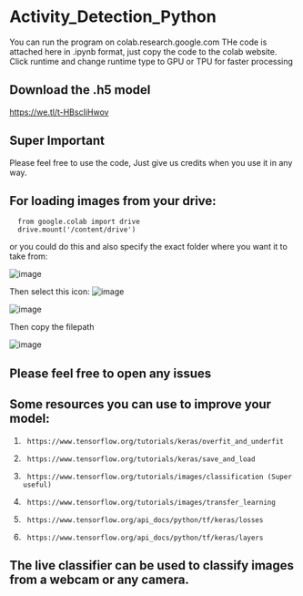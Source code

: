 # Activity_Detection_Python


You can run the program on colab.research.google.com
THe code is attached here in .ipynb format, just copy the code to the colab website.
Click runtime and change runtime type to GPU or TPU for faster processing
## Download the .h5 model
https://we.tl/t-HBscIiHwov

## Super Important
Please feel free to use the code, Just give us credits when you use it in any way.

## For loading images from your drive:
```
  from google.colab import drive
  drive.mount('/content/drive')
```
or you could do this and also specify the exact folder where you want it to take from: 


![image](https://user-images.githubusercontent.com/45201620/100517127-92afd700-31ae-11eb-9bf1-8ecf00e0f08b.png)

Then select this icon:
![image](https://user-images.githubusercontent.com/45201620/100517194-06ea7a80-31af-11eb-9353-f296f07643ea.png)


![image](https://user-images.githubusercontent.com/45201620/100517198-0f42b580-31af-11eb-942e-68468d3aa327.png)


Then copy the filepath


![image](https://user-images.githubusercontent.com/45201620/100517241-3e592700-31af-11eb-93f7-fc90a6e2a80b.png)



## Please feel free to open any issues

## Some resources you can use to improve your model:
1.      https://www.tensorflow.org/tutorials/keras/overfit_and_underfit
1.      https://www.tensorflow.org/tutorials/keras/save_and_load
1.      https://www.tensorflow.org/tutorials/images/classification (Super useful)
1.      https://www.tensorflow.org/tutorials/images/transfer_learning
1.      https://www.tensorflow.org/api_docs/python/tf/keras/losses
1.      https://www.tensorflow.org/api_docs/python/tf/keras/layers

## The live classifier can be used to classify images from a webcam or any camera.
